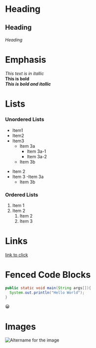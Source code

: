 # Heading
## Heading
###### Heading

# Emphasis
*This text is in itallic*<br>
**This is bold**<br>
***This is bold and itallic***

# Lists

### Unordered Lists
* Item1
* Item2
* Item3
    * Item 3a
        * Item 3a-1
        * Item 3a-2
    * Item 3b

- Item 2
- Item 3
    -Item 3a
    - Item 3b

### Ordered Lists
1. Item 1
2. Item 2
    1. Item 2
    2. Item 3


# Links
[link to click](https://en.wikipedia.org/wiki/Charminar)

# Fenced Code Blocks
```java
public static void main(String args[]){
  System.out.println("Hello World");
}
```


:grinning:

# Images

![Altername for the image](https://upload.wikimedia.org/wikipedia/commons/d/d1/Charminar-Pride_of_Hyderabad.jpg)
